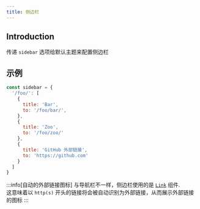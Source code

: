 ```yaml
---
title: 侧边栏
---
```


## Introduction

传递 `sidebar` 选项给默认主题来配置侧边栏

## 示例

```js
const sidebar = {
  '/foo/': [
    {
      title: 'Bar',
      to: '/foo/bar/',
    },
    {
      title: 'Zoo',
      to: '/foo/zoo/'
    },
    {
      title: 'GitHub 外部链接',
      to: 'https://github.com'
    }
  ]
}
```

:::info[自动的外部链接图标]
与导航栏不一样，侧边栏使用的是 [`Link`](/guide/default-theme/builtin-components/#Link) 组件.  
这意味着以 `http(s)` 开头的链接将会被自动识别为外部链接，从而展示外部链接的图标
:::